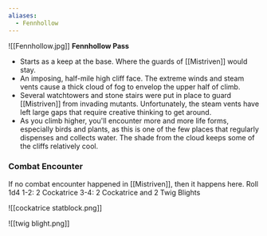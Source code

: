 ```yaml
---
aliases:
  - Fennhollow
---
```

![[Fennhollow.jpg]]
**Fennhollow Pass**
- Starts as a keep at the base. Where the guards of [[Mistriven]] would stay. 
- An imposing, half-mile high cliff face. The extreme winds and steam vents cause a thick cloud of fog to envelop the upper half of climb. 
- Several watchtowers and stone stairs were put in place to guard [[Mistriven]] from invading mutants. Unfortunately, the steam vents have left large gaps that require creative thinking to get around. 
- As you climb higher, you'll encounter more and more life forms, especially birds and plants, as this is one of the few places that regularly dispenses and collects water. The shade from the cloud keeps some of the cliffs relatively cool.  

### Combat Encounter
If no combat encounter happened in [[Mistriven]], then it happens here.
Roll 1d4
1-2: 2 Cockatrice
3-4: 2 Cockatrice and 2 Twig Blights

![[cockatrice statblock.png]]

![[twig blight.png]]